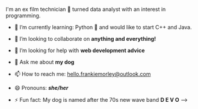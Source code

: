 I'm an ex film technician :movie_camera: turned data analyst with an interest in programming.

- 🌱 I’m currently learning: Python :snake: and would like to start C++ and Java.

- 👯 I’m looking to collaborate on **anything and everything!**
- 🤔 I’m looking for help with **web development advice**
- 💬 Ask me about **my dog**
- 📫 How to reach me: hello.frankiemorley@outlook.com 
- 😄 Pronouns: ***she/her***
- ⚡ Fun fact: My dog is named after the 70s new wave band **D E V O**
-->
